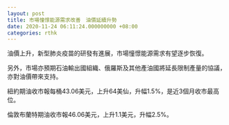 ```yaml
---
layout: post
title: 市場憧憬能源需求改善　油價延續升勢
date: 2020-11-24 06:11:24.000000000 +08:00
categories: rthk
---
```


油價上升，新型肺炎疫苗的研發有進展，市場憧憬能源需求有望逐步恢復。

另外，市場亦預期石油輸出國組織、俄羅斯及其他產油國將延長限制產量的協議，亦對油價帶來支持。

紐約期油收市報每桶43.06美元，上升64美仙，升幅1.5%，是近3個月收市最高位。

倫敦布蘭特期油收市報46.06美元，上升1.1美元，升幅2.5%。
